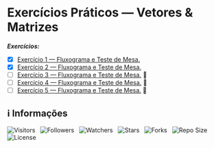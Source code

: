 <!-- Título -->
# Exercícios Práticos — Vetores & Matrizes

***Exercícios:***

* [x] [Exercício 1 — Fluxograma e Teste de Mesa.](https://github.com/Devsgeeknerd/exe-1-flu-tes-mes-exe-pra-vet-mat-bas)
* [x] [Exercício 2 — Fluxograma e Teste de Mesa.](https://github.com/Devsgeeknerd/exe-2-flu-tes-mes-exe-pra-vet-mat-bas)
* [ ] [Exercício 3 — Fluxograma e Teste de Mesa.](https://github.com/Devsgeeknerd/exe-3-flu-tes-mes-exe-pra-vet-mat-bas) &#128679;
* [ ] [Exercício 4 — Fluxograma e Teste de Mesa.](https://github.com/Devsgeeknerd/exe-4-flu-tes-mes-exe-pra-vet-mat-bas) &#128679;
* [ ] [Exercício 5 — Fluxograma e Teste de Mesa.](https://github.com/Devsgeeknerd/exe-5-flu-tes-mes-exe-pra-vet-mat-bas) &#128679;

<!-- Informações -->
## &#8505; Informações

![Visitors](https://api.visitorbadge.io/api/visitors?path=Devsgeeknerd%2Fexe-pra-vet-mat-bas&label=Visitantes&labelColor=%23700070&labelStyle=none&countColor=%23000fff&style=plastic&color=%23ffffff "Total de Visitantes")
&nbsp;
![Followers](https://img.shields.io/github/followers/Devsgeeknerd?style=p&label=Seguidores&labelColor=800080&color=000fff "Total de Seguidores")
&nbsp;
![Watchers](https://img.shields.io/github/watchers/Devsgeeknerd/exe-pra-vet-mat-bas?style=p&label=Observadores&labelColor=800080&color=000fff "Total de Observadores")
&nbsp;
![Stars](https://img.shields.io/github/stars/Devsgeeknerd/exe-pra-vet-mat-bas?style=p&label=Estrelas&labelColor=800080&color=000fff "Total de Estrelas")
&nbsp;
![Forks](https://img.shields.io/github/forks/Devsgeeknerd/exe-pra-vet-mat-bas?style=p&label=Bifurcações&labelColor=800080&color=000fff "Total de Bifurcações")
&nbsp;
![Repo Size](https://img.shields.io/github/repo-size/Devsgeeknerd/exe-pra-vet-mat-bas?style=p&label=Tamanho&labelColor=800080&color=000fff "Tamanho do Repositório")
&nbsp;
![License](https://img.shields.io/github/license/Devsgeeknerd/exe-pra-vet-mat-bas?style=p&label=Licença&labelColor=800080&color=000fff "Licença do Repositório")
